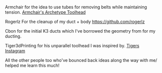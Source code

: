 Armchair for the idea to use tubes for removing belts while maintaining tension. [Armchair's Archetype Toolhead](https://github.com/Armchair-Heavy-Industries/Archetype)

Rogerlz For the cleanup of my duct + body https://github.com/rogerlz

Cbon for the initial K3 ducts which I've borrowed the geometry from for my ducting.

Tiger3dPrinting for his unparallel toolhead I was inspired by. [Tigers Instagram](https://www.instagram.com/tiger3dprinting/)

All the other people too who've bounced back ideas along the way with me/ helped me learn this much!
